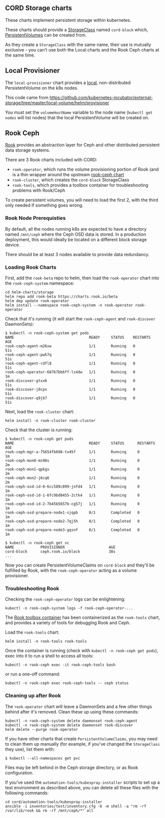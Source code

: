 ## CORD Storage charts

These charts implement persistent storage within kubernetes.

These charts should provide a
[StorageClass](https://kubernetes.io/docs/concepts/storage/storage-classes/)
named `cord-block` which,
[PersistentVolumes](https://kubernetes.io/docs/concepts/storage/persistent-volumes/)
can be created from.

As they create a `StorageClass` with the same name, their use is mutually
exclusive - you can't use both the Local charts and the Rook Ceph charts at the
same time.

## Local Provisioner

The `local-provisioner` chart provides a
[local](https://kubernetes.io/docs/concepts/storage/volumes/#local),
non-distributed PersistentVolume on the k8s nodes.

This code came from <https://github.com/kubernetes-incubator/external-storage/tree/master/local-volume/helm/provisioner>

You must set the `volumeHostName` variable to the node name (`kubectl get
nodes` will list nodes) that the local PersistentVolume will be created on.

## Rook Ceph

[Rook](https://rook.github.io/) provides an abstraction layer for Ceph and
other distributed persistent data storage systems.

There are 3 Rook charts included with CORD:

 - `rook-operator`, which runs the volume provisioning portion of Rook (and is
   a thin wrapper around the upstream [rook-ceph
   chart](https://rook.github.io/docs/rook/v0.8/helm-operator.html)
 - `rook-cluster`, which creates the `cord-block` StorageClass
 - `rook-tools`, which provides a toolbox container for troubleshooting
   problems with Rook/Ceph

To create persistent volumes, you will need to load the first 2, with the third
only needed if something goes wrong.

### Rook Node Prerequisties

By default, all the nodes running k8s are expected to have a directory named
`/mnt/ceph` where the Ceph OSD data is stored.  In a production deployment,
this would ideally be located on a different block storage device.

There should be at least 3 nodes available to provide data redundancy.

### Loading Rook Charts

First, add the `rook-beta` repo to helm, then load the `rook-operator` chart
into the `rook-ceph-system` namespace:

```shell
cd helm-charts/storage
helm repo add rook-beta https://charts.rook.io/beta
helm dep update rook-operator
helm install --namespace rook-ceph-system -n rook-operator rook-operator
```

Check that it's running (it will start the `rook-ceph-agent` and `rook-discover` DaemonSets):

```shell
$ kubectl -n rook-ceph-system get pods
NAME                                  READY     STATUS    RESTARTS   AGE
rook-ceph-agent-m26xw                 1/1       Running   0          51s
rook-ceph-agent-pwh7q                 1/1       Running   0          51s
rook-ceph-agent-rdfl8                 1/1       Running   0          51s
rook-ceph-operator-687b7bb6ff-ls4dw   1/1       Running   0          1m
rook-discover-gtxx6                   1/1       Running   0          51s
rook-discover-j8cpx                   1/1       Running   0          51s
rook-discover-q9jb7                   1/1       Running   0          51s
```

Next, load the `rook-cluster` chart:

```shell
helm install -n rook-cluster rook-cluster
```

Check that the cluster is running:

```shell
$ kubectl -n rook-ceph get pods
NAME                                  READY     STATUS      RESTARTS   AGE
rook-ceph-mgr-a-75654fb698-tx45f      1/1       Running     0          1m
rook-ceph-mon0-ms98s                  1/1       Running     0          2m
rook-ceph-mon1-qpkgx                  1/1       Running     0          2m
rook-ceph-mon2-j6cq6                  1/1       Running     0          2m
rook-ceph-osd-id-0-6cc589c899-jnfd4   1/1       Running     0          1m
rook-ceph-osd-id-1-6fc9bd8455-2ctk4   1/1       Running     0          1m
rook-ceph-osd-id-2-7b45b5657b-cg57j   1/1       Running     0          1m
rook-ceph-osd-prepare-node1-sjqpb     0/1       Completed   0          1m
rook-ceph-osd-prepare-node2-7qj5h     0/1       Completed   0          1m
rook-ceph-osd-prepare-node3-gqsnf     0/1       Completed   0          1m

$ kubectl -n rook-ceph get sc
NAME            PROVISIONER                    AGE
cord-block      ceph.rook.io/block             38s
...
```

Now you can create PersistentVolumeClaims on `cord-block` and they'll be
fulfilled by Rook, with the `rook-ceph-operator` acting as a volume provisioner.

### Troubleshooting Rook

Checking the `rook-ceph-operator` logs can be enlightening:

```shell
kubectl -n rook-ceph-system logs -f rook-ceph-operator-...
```

The [Rook toolbox container](https://rook.io/docs/rook/v0.8/toolbox.html) has
been containerized as the `rook-tools` chart, and provides a variety of tools
for debugging Rook and Ceph.

Load the `rook-tools` chart:

```shell
helm install -n rook-tools rook-tools
```

Once the container is running (check with `kubectl -n rook-ceph get pods`),
exec into it to run a shell to access all tools:

```shell
kubectl -n rook-ceph exec -it rook-ceph-tools bash
```

or run a one-off command:

```shell
kubectl -n rook-ceph exec rook-ceph-tools -- ceph status
```

### Cleaning up after Rook

The `rook-operator` chart will leave a DaemonSets and a few other things behind
after it's removed. Clean these up using these commands:

```shell
kubectl -n rook-ceph-system delete daemonset rook-ceph-agent
kubectl -n rook-ceph-system delete daemonset rook-discover
helm delete --purge rook-operator
```

If you have other charts that create `PersistentVolumeClaims`, you may need to
clean them up manually (for example, if you've changed the `StorageClass` they
use), list them with:

```shell
$ kubectl --all-namespaces get pvc
```

Files may be left behind in the Ceph storage directory, or as Rook configuration.

If you've used the `automation-tools/kubespray-installer` scripts to set up a
test environment as described above, you can delete all these files with the
following commands:

```shell
cd cord/automation-tools/kubespray-installer
ansible -i inventories/test/inventory.cfg -b -m shell -a "rm -rf /var/lib/rook && rm -rf /mnt/ceph/*" all
```

